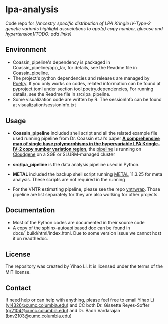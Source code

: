 # lpa-analysis

Code repo for *[Ancestry specific distribution of LPA Kringle IV-Type-2 genetic variants highlight associations to apo(a) copy number, glucose and hypertension](TODO: add links)*

## Environment

 - Coassin_pipeline's dependency is packaged in Coassin_pipeline/app_tar, for details, see the Readme file in Coassin_pipeline.
 - The project's python dependencies and releases are managed by [Poetry](https://python-poetry.org/). If you only works on codes, related information can be found at pyproject.toml under section tool.poetry.dependencies, For running details, see the Readme file in src/lpa_pipeline.
 - Some visualization code are written by R. The sessionInfo can be found at visualization/sessionInfo.txt

## Usage

- **Coassin_pipeline** included shell script and all the related example file used running pipeline from Dr. Coassin et.al's paper [**A comprehensive map of single base polymorphisms in the hypervariable LPA Kringle-IV-2 copy number variation region**](https://www.ncbi.nlm.nih.gov/pmc/articles/PMC6314250/), the [pipeline](https://github.com/genepi/lpa-pipeline) is running on [Cloudgene](http://www.cloudgene.io/) on a SGE or SLURM-managed cluster

- **src/lpa_pipeline** is the data analysis pipeline used in Python.

- **METAL** included the backup shell script running [METAL](https://github.com/statgen/METAL) 11.3.25 for meta analysis. These scripts are not required in the running

- For the VNTR estimating pipeline, please see the repo [vntrwrap](https://github.com/alexliyihao/vntrwrap). Those pipeline are list separately for they are also working for other projects.

## Documentation

- Most of the Python codes are documented in their source code
- A copy of the sphinx-autoapi based doc can be found in docs/_build/html/index.html. Due to some version issue we cannot host it on readthedoc.

## License

The repository was created by Yihao Li. It is licensed under the terms of the MIT license.

## Contact

If need help or can help with anything, please feel free to email Yihao Li (yl4326@cumc.columbia.edu) and CC both Dr. Gissette Reyes-Soffer (gr2104@cumc.columbia.edu) and Dr. Badri Vardarajan (bnv2103@cumc.columbia.edu)
